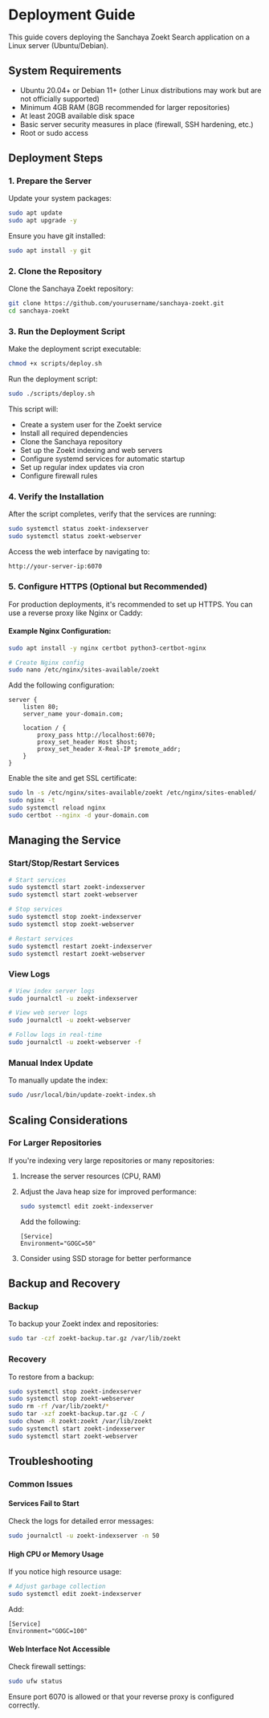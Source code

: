 # Deployment Guide

This guide covers deploying the Sanchaya Zoekt Search application on a Linux server (Ubuntu/Debian).

## System Requirements

- Ubuntu 20.04+ or Debian 11+ (other Linux distributions may work but are not officially supported)
- Minimum 4GB RAM (8GB recommended for larger repositories)
- At least 20GB available disk space
- Basic server security measures in place (firewall, SSH hardening, etc.)
- Root or sudo access

## Deployment Steps

### 1. Prepare the Server

Update your system packages:

```bash
sudo apt update
sudo apt upgrade -y
```

Ensure you have git installed:

```bash
sudo apt install -y git
```

### 2. Clone the Repository

Clone the Sanchaya Zoekt repository:

```bash
git clone https://github.com/yourusername/sanchaya-zoekt.git
cd sanchaya-zoekt
```

### 3. Run the Deployment Script

Make the deployment script executable:

```bash
chmod +x scripts/deploy.sh
```

Run the deployment script:

```bash
sudo ./scripts/deploy.sh
```

This script will:
- Create a system user for the Zoekt service
- Install all required dependencies
- Clone the Sanchaya repository
- Set up the Zoekt indexing and web servers
- Configure systemd services for automatic startup
- Set up regular index updates via cron
- Configure firewall rules

### 4. Verify the Installation

After the script completes, verify that the services are running:

```bash
sudo systemctl status zoekt-indexserver
sudo systemctl status zoekt-webserver
```

Access the web interface by navigating to:

```
http://your-server-ip:6070
```

### 5. Configure HTTPS (Optional but Recommended)

For production deployments, it's recommended to set up HTTPS. You can use a reverse proxy like Nginx or Caddy:

#### Example Nginx Configuration:

```bash
sudo apt install -y nginx certbot python3-certbot-nginx

# Create Nginx config
sudo nano /etc/nginx/sites-available/zoekt
```

Add the following configuration:

```nginx
server {
    listen 80;
    server_name your-domain.com;
    
    location / {
        proxy_pass http://localhost:6070;
        proxy_set_header Host $host;
        proxy_set_header X-Real-IP $remote_addr;
    }
}
```

Enable the site and get SSL certificate:

```bash
sudo ln -s /etc/nginx/sites-available/zoekt /etc/nginx/sites-enabled/
sudo nginx -t
sudo systemctl reload nginx
sudo certbot --nginx -d your-domain.com
```

## Managing the Service

### Start/Stop/Restart Services

```bash
# Start services
sudo systemctl start zoekt-indexserver
sudo systemctl start zoekt-webserver

# Stop services
sudo systemctl stop zoekt-indexserver
sudo systemctl stop zoekt-webserver

# Restart services
sudo systemctl restart zoekt-indexserver
sudo systemctl restart zoekt-webserver
```

### View Logs

```bash
# View index server logs
sudo journalctl -u zoekt-indexserver

# View web server logs
sudo journalctl -u zoekt-webserver

# Follow logs in real-time
sudo journalctl -u zoekt-webserver -f
```

### Manual Index Update

To manually update the index:

```bash
sudo /usr/local/bin/update-zoekt-index.sh
```

## Scaling Considerations

### For Larger Repositories

If you're indexing very large repositories or many repositories:

1. Increase the server resources (CPU, RAM)
2. Adjust the Java heap size for improved performance:
   ```bash
   sudo systemctl edit zoekt-indexserver
   ```
   
   Add the following:
   ```
   [Service]
   Environment="GOGC=50"
   ```

3. Consider using SSD storage for better performance

## Backup and Recovery

### Backup

To backup your Zoekt index and repositories:

```bash
sudo tar -czf zoekt-backup.tar.gz /var/lib/zoekt
```

### Recovery

To restore from a backup:

```bash
sudo systemctl stop zoekt-indexserver
sudo systemctl stop zoekt-webserver
sudo rm -rf /var/lib/zoekt/*
sudo tar -xzf zoekt-backup.tar.gz -C /
sudo chown -R zoekt:zoekt /var/lib/zoekt
sudo systemctl start zoekt-indexserver
sudo systemctl start zoekt-webserver
```

## Troubleshooting

### Common Issues

#### Services Fail to Start

Check the logs for detailed error messages:

```bash
sudo journalctl -u zoekt-indexserver -n 50
```

#### High CPU or Memory Usage

If you notice high resource usage:

```bash
# Adjust garbage collection
sudo systemctl edit zoekt-indexserver
```

Add:
```
[Service]
Environment="GOGC=100"
```

#### Web Interface Not Accessible

Check firewall settings:

```bash
sudo ufw status
```

Ensure port 6070 is allowed or that your reverse proxy is configured correctly.
